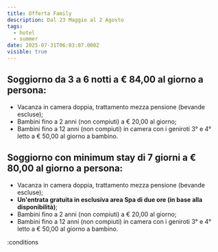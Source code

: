 ```yaml
---
title: Offerta Family
description: Dal 23 Maggio al 2 Agosto
tags:
  - hotel
  - summer
date: 2025-07-31T06:03:07.000Z
visible: true
---
```


## Soggiorno da **3 a 6 notti** a € 84,00 al giorno a persona:
- Vacanza in camera doppia, trattamento mezza pensione (bevande escluse);
- Bambini fino a 2 anni (non compiuti) a € 20,00 al giorno;
- Bambini fino a 12 anni (non compiuti) in camera con i geniroti 3° e 4° letto a € 50,00 al giorno a bambino.

## Soggiorno con minimum stay di **7 giorni** a € 80,00 al giorno a persona:
- Vacanza in camera doppia, trattamento mezza pensione (bevande escluse);
- **Un'entrata gratuita in esclusiva area Spa di due ore (in base alla disponibilità)**;
- Bambini fino a 2 anni (non compiuti) a € 20,00 al giorno;
- Bambini fino a 12 anni (non compiuti) in camera con i geniroti 3° e 4° letto a € 50,00 al giorno a bambino.

:conditions